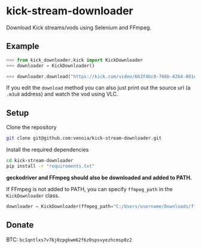 # kick-stream-downloader
Download Kick streams/vods using Selenium and FFmpeg.

## Example
```python
>>> from kick_downloader.kick import KickDownloader
>>> downloader = KickDownloader()

>>> downloader.download("https://kick.com/video/663f4bc0-766b-42b4-801e-57311cea0b42", "./output.mp4")
```

If you edit the `download` method you can also just print out the source url (a `.m3u8` address) and watch the vod using VLC.

## Setup
Clone the repository
```bash 
git clone git@github.com:venoia/kick-stream-downloader.git
```

Install the required dependencies
```bash
cd kick-stream-downloader
pip install -r "requirements.txt"
``` 

**geckodriver and FFmpeg should also be downloaded and added to PATH.**

If FFmpeg is not added to PATH, you can specify `ffmpeg_path` in the `KickDownloader` class.
```python
downloader = KickDownloader(ffmpeg_path="C:/Users/username/Downloads/ffmpeg.exe")
```

## Donate
BTC: `bc1qntlxs7v76j0zpgkwm62f6z0spsvyezhcmsp0z2`
